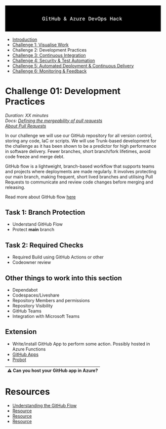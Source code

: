 ![Banner](../../resources/WelcomeBanner.png)

- [Introduction](../..)
- [Challenge 1: Visualise Work](../../content/01_visualise_work)
- Challenge 2: Development Practices
- [Challenge 3: Continuous Integration](../../content/03_continuous_integration)
- [Challenge 4: Security & Test Automation](../../content/04_security_and_test_automation)
- [Challenge 5: Automated Deployment & Continuous Delivery](../../content/05_automated_deployment)
- [Challenge 6: Monitoring & Feedback](../../content/06_monitoring_and_feedback)

# Challenge 01: Development Practices  
_Duration: XX minutes_  
_Docs:_ 
_[Defining the mergeability of pull requests](https://docs.github.com/en/free-pro-team@latest/github/administering-a-repository/defining-the-mergeability-of-pull-requests)_  
_[About Pull Requests](https://docs.github.com/en/free-pro-team@latest/github/collaborating-with-issues-and-pull-requests/about-pull-requests)_  

In our challenge we will use our GitHub repository for all version control, storing any code, IaC or scripts. We will use Trunk-based development for the challenge as it has been shown to be a predictor for high performance in software delivery.  Fewer branches, short branch/fork lifetimes, avoid code freeze and merge debt.

GitHub flow is a lightweight, branch-based workflow that supports teams and projects where deployments are made regularly.  It involves protecting our main branch, making frequent, short lived branches and utilising Pull Requests to communicate and review code changes before merging and releasing.

Read more about GitHub flow [here](https://guides.github.com/introduction/flow/)

## Task 1: Branch Protection

- Understand GitHub Flow
- Protect **main** branch

## Task 2: Required Checks

- Required Build using GitHub Actions or other
- Codeowner review

## Other things to work into this section

- Dependabot
- Codespaces/Liveshare
- Repository Members and permissions
- Repository Visibility
- GitHub Teams
- Integration with Microsoft Teams

## Extension

- Write/install GitHub App to perform some action.  Possibly hosted in Azure Functions
- [GitHub Apps](https://docs.github.com/en/free-pro-team@latest/developers/apps)
- [Probot](https://github.com/probot/probot)

| :warning: Can you host your GitHub app in Azure? |
| --- |

# Resources

- [Understanding the GitHub Flow](https://guides.github.com/introduction/flow/)
- [Resource](https://github.com)
- [Resource](https://github.com)
- [Resource](https://github.com)
